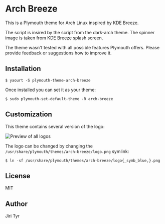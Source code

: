 Arch Breeze
===========

This is a Plymouth theme for Arch Linux inspired by KDE Breeze.

The script is insired by the script from the dark-arch theme. The spinner
image is taken from KDE Breeze splash screen.

The theme wasn't tested with all possible features Plymouth offers.
Please provide feedback or suggestions how to improve it.


Installation
------------

```
$ yaourt -S plymouth-theme-arch-breeze
```

Once installed you can set it as your theme:

```
$ sudo plymouth-set-default-theme -R arch-breeze
```


Customization
-------------

This theme contains several version of the logo:

![Preview of all logos](https://cdn.rawgit.com/jtyr/plymouth-theme-arch-breeze/master/arch_logo.svg)

The logo can be changed by changing the
`/usr/share/plymouth/themes/arch-breeze/logo.png` symlink:

```
$ ln -sf /usr/share/plymouth/themes/arch-breeze/logo{_symb_blue,}.png
```


License
-------

MIT


Author
------

Jiri Tyr
